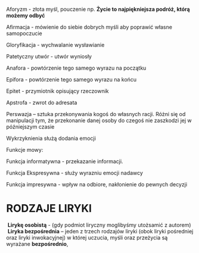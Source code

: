 Aforyzm - złota myśl, pouczenie np. **Życie to najpiękniejsza podróż, którą możemy odbyć**

Afirmacja - mówienie do siebie dobrych myśli aby poprawić własne samopoczucie

Gloryfikacja - wychwalanie wysławianie 

Patetyczny utwór - utwór wyniosły

Anafora - powtórzenie tego samego wyrazu na początku 

Epifora - powtórzenie tego samego wyrazu na końcu

Epitet - przymiotnik opisujący rzeczownik

Apstrofa - zwrot do adresata

Perswazja – sztuka przekonywania kogoś do własnych racji. Różni się od manipulacji tym, że przekonanie danej osoby do czegoś nie zaszkodzi jej w późniejszym czasie

Wykrzyknienia służą dodania emocji 



Funkcje mowy:

Funkcja informatywna - przekazanie informacji.

Funkcja Ekspresywna - służy wyrazniu emocji nadawcy

Funkcja impresywna - wpływ na odbiore, nakłonienie do pewnych decyzji


# RODZAJE LIRYKI

 **Lirykę osobistą** - (gdy podmiot liryczny moglibyśmy utożsamić z autorem)
 **Liryka bezpośrednia** – jeden z trzech rodzajów liryki (obok liryki pośredniej oraz liryki inwokacyjnej) w której uczucia, myśli oraz przeżycia są wyrażane **bezpośrednio**,